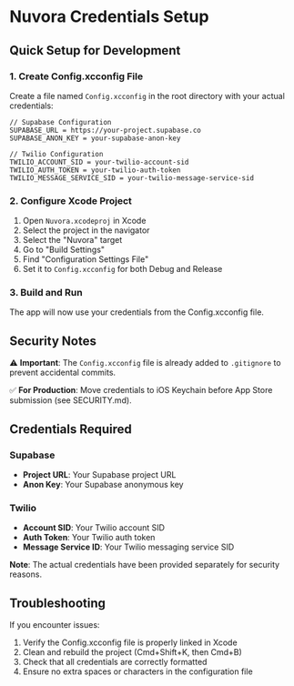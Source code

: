 # Nuvora Credentials Setup

## Quick Setup for Development

### 1. Create Config.xcconfig File
Create a file named `Config.xcconfig` in the root directory with your actual credentials:

```
// Supabase Configuration
SUPABASE_URL = https://your-project.supabase.co
SUPABASE_ANON_KEY = your-supabase-anon-key

// Twilio Configuration  
TWILIO_ACCOUNT_SID = your-twilio-account-sid
TWILIO_AUTH_TOKEN = your-twilio-auth-token
TWILIO_MESSAGE_SERVICE_SID = your-twilio-message-service-sid
```

### 2. Configure Xcode Project
1. Open `Nuvora.xcodeproj` in Xcode
2. Select the project in the navigator
3. Select the "Nuvora" target
4. Go to "Build Settings"
5. Find "Configuration Settings File"
6. Set it to `Config.xcconfig` for both Debug and Release

### 3. Build and Run
The app will now use your credentials from the Config.xcconfig file.

## Security Notes

⚠️ **Important**: The `Config.xcconfig` file is already added to `.gitignore` to prevent accidental commits.

✅ **For Production**: Move credentials to iOS Keychain before App Store submission (see SECURITY.md).

## Credentials Required

### Supabase
- **Project URL**: Your Supabase project URL
- **Anon Key**: Your Supabase anonymous key

### Twilio
- **Account SID**: Your Twilio account SID
- **Auth Token**: Your Twilio auth token
- **Message Service ID**: Your Twilio messaging service SID

**Note**: The actual credentials have been provided separately for security reasons.

## Troubleshooting

If you encounter issues:
1. Verify the Config.xcconfig file is properly linked in Xcode
2. Clean and rebuild the project (Cmd+Shift+K, then Cmd+B)
3. Check that all credentials are correctly formatted
4. Ensure no extra spaces or characters in the configuration file